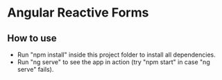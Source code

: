 # Angular Reactive Forms

How to use
----------

- Run "npm install" inside this project folder to install all dependencies.
- Run "ng serve" to see the app in action (try "npm start" in case "ng serve" fails).

